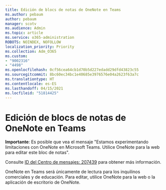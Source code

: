 ```yaml
---
title: Edición de blocs de notas de OneNote en Teams
ms.author: pebaum
author: pebaum
manager: scotv
ms.audience: Admin
ms.topic: article
ms.service: o365-administration
ROBOTS: NOINDEX, NOFOLLOW
localization_priority: Priority
ms.collection: Adm_O365
ms.custom:
- "9002316"
- "4498"
ms.openlocfilehash: 0cf56cea64cb1d70b5d227edadd29dfd43823c55
ms.sourcegitcommit: 8bc60ec34bc1e40685e3976576e04a2623f63a7c
ms.translationtype: HT
ms.contentlocale: es-ES
ms.lasthandoff: 04/15/2021
ms.locfileid: "51814425"
---
```

# <a name="editing-onenote-notebooks-in-teams"></a>Edición de blocs de notas de OneNote en Teams

**Importante**: Es posible que vea el mensaje "Estamos experimentando limitaciones con OneNote en Microsoft Teams. Utilice OneNote para la web para editar este bloc de notas".  

Consulte [ID del Centro de mensajes: 207439](https://admin.microsoft.com/Adminportal/Home?source=applauncher#MessageCenter?id=MC207439) para obtener más información.

OneNote en Teams será únicamente de lectura para los inquilinos comerciales y de educación. Para editar, utilice OneNote para la web o la aplicación de escritorio de OneNote.
